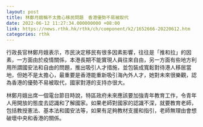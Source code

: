 ```yaml
---
layout: post
title: 林鄭月娥稱不太擔心移民問題　香港優勢不易被取代
date: 2022-06-12 11:27:34.000000000 +08:00
link: https://news.rthk.hk/rthk/ch/component/k2/1652666-20220612.htm
categories: rthk
---
```


行政長官林鄭月娥表示，市民決定移民有很多因素影響，往往是「推和拉」的因素，一方面由於疫情關係，本港長期不能實現人員往來自由，另一方面有些地方利用所謂國安法和自由的問題，推出吸引人才措施，並包裝成寬鬆對待港人移居當地，但她不是太擔心，最重要是香港能重新吸引海內外人才，她對未來很樂觀，認為香港的優勢不易被取代，國家對港的支持亦很大。

林鄭月娥出席一個電台節目時說，特區政府未來應該要加強青年教育工作，令青年人用開放的態度去認識和了解國家。如果老師對國家的認識不深，就要教育老師，包括教授憲法、基本法和國安法等，如果有足夠教材支援和指引，老師無理由會想破壞中央和香港的關係。
